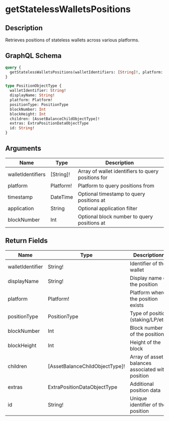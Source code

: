 # getStatelessWalletsPositions

## Description
Retrieves positions of stateless wallets across various platforms.

## GraphQL Schema
```graphql
query {
  getStatelessWalletsPositions(walletIdentifiers: [String]!, platform: Platform!, timestamp: DateTime, application: String, blockNumber: Int): [PositionObjectType]
}

type PositionObjectType {
  walletIdentifier: String!
  displayName: String!
  platform: Platform!
  positionType: PositionType
  blockNumber: Int
  blockHeight: Int
  children: [AssetBalanceChildObjectType]!
  extras: ExtraPositionDataObjectType
  id: String!
}
```

## Arguments
| Name | Type | Description |
|------|------|-------------|
| walletIdentifiers | [String]! | Array of wallet identifiers to query positions for |
| platform | Platform! | Platform to query positions from |
| timestamp | DateTime | Optional timestamp to query positions at |
| application | String | Optional application filter |
| blockNumber | Int | Optional block number to query positions at |

## Return Fields
| Name | Type | Descriptionn                                     |
|------|------|--------------------------------------------------|
| walletIdentifier | String! | Identifier of the wallet                         |
| displayName | String! | Display name of the position                     |
| platform | Platform! | Platform where the position exists               |
| positionType | PositionType | Type of position (staking/LP/etc)                |
| blockNumber | Int | Block number of the position                     |
| blockHeight | Int | Height of the block                              |
| children | [AssetBalanceChildObjectType]! | Array of asset balances associated with position |
| extras | ExtraPositionDataObjectType | Additional position data                         |
| id | String! | Unique identifier of the position                |